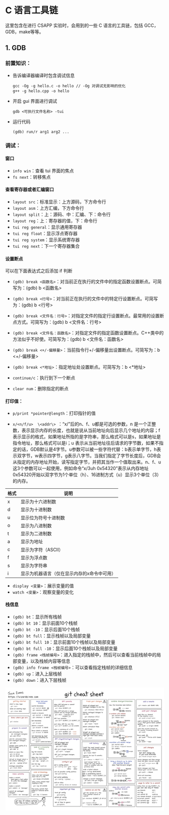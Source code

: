 # C 语言工具链

这里包含在进行 CSAPP 实验时，会用到的一些 C 语言的工具链，包括 GCC，GDB，make等等。

## 1. GDB

### 前置知识：

- 告诉编译器编译时包含调试信息

    ``` shell
    gcc -Og -g hello.c -o hello // -Og 对调试无影响的优化
    g++ -g hello.cpp -o hello
    ```

- 开启 gui 界面进行调试

    ```shell
    gdb <可执行文件名称> -tui
    ```

- 运行代码

    ```shell
    (gdb) run/r arg1 arg2 ...
    ```

### 调试：

#### 窗口

- `info win`：查看 tui 界面的焦点
- `fs next`：转移焦点

#### 查看寄存器或者汇编窗口

- `layout src`：标准显示：上方源码，下方命令行
- `layout asm`：上方汇编，下方命令行
- `layout split`：上：源码、中：汇编、下：命令行
- `layout reg`：上：寄存器的值，下：命令行
- `tui reg general`：显示通用寄存器
- `tui reg float`：显示浮点寄存器
- `tui reg system`：显示系统寄存器
- `tui reg next`：下一个寄存器集合

#### 设置断点

可以在下面表达式之后添加 if 判断

- `(gdb) break <函数名>`：对当前正在执行的文件中的指定函数设置断点。可简写为：(gdb) b <函数名>
- `(gdb) break <行号>`：对当前正在执行的文件中的特定行设置断点。可简写为：(gdb) b <行号>
- `(gdb) break <文件名：行号>`：对指定文件的指定行设置断点。最常用的设置断点方式。可简写为：(gdb) b <文件名：行号>
- `(gdb) break <文件名：函数名>`：对指定文件的指定函数设置断点。C++类中的方法似乎不好使。可简写为：(gdb) b <文件名：函数名>
- `(gdb) break <+/-偏移量>`：当前指令行+/-偏移量出设置断点。可简写为：b <+/-偏移量>
- `(gdb) break <*地址>`：指定地址处设置断点。可简写为：b <*地址>

- `continue/c`：执行到下一个断点
- `clear num`：删除指定的断点

#### 打印值：

- `p/print *pointer@length`：打印指针的值

- `x/<n/f/u>  \<addr\> `：“x/”后的n、f、u都是可选的参数，n 是一个正整数，表示显示内存的长度，也就是说从当前地址向后显示几个地址的内容；f 表示显示的格式，如果地址所指的是字符串，那么格式可以是s，如果地址是指令地址，那么格式可以是i；u 表示从当前地址往后请求的字节数，如果不指定的话，GDB默认是4字节。u参数可以被一些字符代替：b表示单字节，h表示双字节，w表示四字节，g表示八字节。当我们指定了字节长度后，GDB会从指定的内存地址开始，读写指定字节，并把其当作一个值取出来。n、f、u这3个参数可以一起使用，例如命令“x/3uh 0x54320”表示从内存地址0x54320开始以双字节为1个单位（h）、16进制方式（u）显示3个单位（3）的内存。

| 格式 | 说明                                        |
| ---- | ------------------------------------------- |
| x    | 显示为十六进制数                            |
| d    | 显示为十进制数                              |
| u    | 显示位为符号十进制数                        |
| o    | 显示为八进制数                              |
| t    | 显示为二进制数                              |
| a    | 显示为地址                                  |
| c    | 显示为字符（ASCII）                         |
| f    | 显示为浮点数                                |
| s    | 显示为字符串                                |
| i    | 显示为机器语言（仅在显示内存的x命令中可用） |

- `display <变量>`：展示变量的值
- `watch <变量>`：观察变量的变化

#### 栈信息

- `(gdb) bt`：显示所有栈帧
- `(gdb) bt 10`：显示前面10个栈帧
- `(gdb) bt -10`：显示后面10个栈帧
- `(gdb) bt full`：显示栈帧以及局部变量
- `(gdb) bt full 10`：显示前面10个栈帧以及局部变量
- `(gdb) bt full -10`：显示后面10个栈帧以及局部变量
- `(gdb) frame <栈帧编号>`：进入指定的栈帧中，然后可以查看当前栈帧中的局部变量，以及栈帧内容等信息
- `(gdb) info frame <栈帧编号>`：可以查看指定栈帧的详细信息
- `(gdb) up`：进入上层栈帧
- `(gdb) down`：进入下层栈帧

![git-cheat-sheet](https://raw.githubusercontent.com/charming-c/image-host/master/img/git-cheat-sheet.webp)